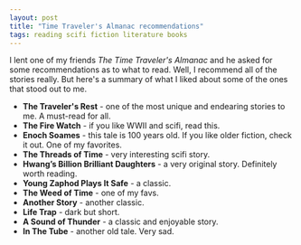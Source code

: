```yaml
---
layout: post
title: "Time Traveler's Almanac recommendations"
tags: reading scifi fiction literature books
---
```


I lent one of my friends *The Time Traveler's Almanac* and he asked for some
recommendations as to what to read. Well, I recommend all of the stories
really. But here's a summary of what I liked about some of the ones that stood
out to me.

* **The Traveler's Rest** - one of the most unique and endearing stories to me. A must-read for all.
* **The Fire Watch** - if you like WWII and scifi, read this.
* **Enoch Soames** - this tale is 100 years old. If you like older fiction, check it out. One of my favorites.
* **The Threads of Time** - very interesting scifi story.
* **Hwang’s Billion Brilliant Daughters** - a very original story. Definitely worth reading.
* **Young Zaphod Plays It Safe** - a classic.
* **The Weed of Time** - one of my favs.
* **Another Story** - another classic.
* **Life Trap** - dark but short.
* **A Sound of Thunder** - a classic and enjoyable story.
* **In The Tube** - another old tale. Very sad.
